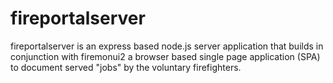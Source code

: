 # fireportalserver

fireportalserver is an express based node.js server application
that builds in conjunction with firemonui2 a browser based single
page application (SPA) to document served "jobs" by the voluntary 
firefighters.

